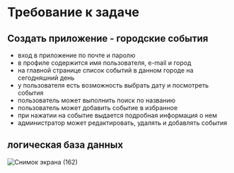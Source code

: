 # Требование к задаче
## Создать приложение - городские события 
+ вход в приложение по почте и паролю
+ в профиле содержится имя пользователя, e-mail и город
+ на главной странице список событий в данном городе на сегодняшний день
+ у пользователя есть возможность выбрать дату и посмотреть события
+ пользователь может выполнить поиск по названию
+ пользователь может добавить событие в избранное
+ при нажатии на событие выдается подробная информация о нем 
+ администратор может редактировать, удалять и добавлять события
## логическая база данных 
![Снимок экрана (162)](https://user-images.githubusercontent.com/102146747/198575860-602c7b5d-9430-4661-9997-3243f3d5de59.png)

